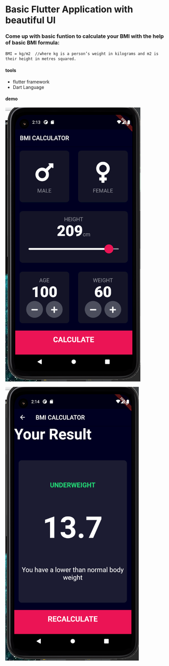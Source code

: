 # Basic Flutter Application with beautiful UI

### Come up with basic funtion to calculate your BMI with the help of basic BMI formula:
```
BMI = kg/m2  //where kg is a person’s weight in kilograms and m2 is their height in metres squared.

```
#### tools
- flutter framework
- Dart Language

#### demo

![demo1](demo1.PNG)



![demo2](demo2.PNG)

